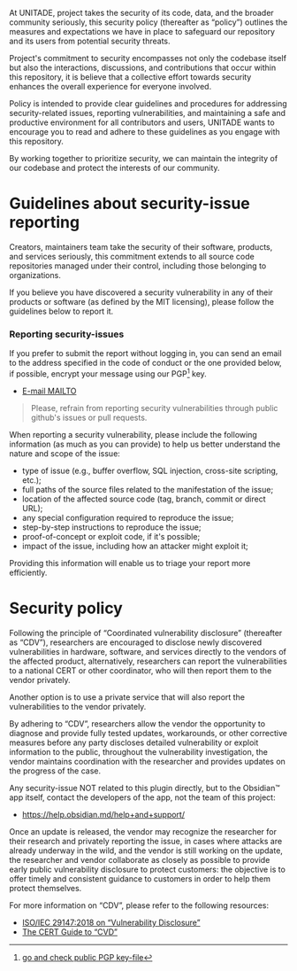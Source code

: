 At UNITADE, project takes the security of its code, data, and the broader community seriously, this security policy (thereafter as “policy”) outlines the measures and expectations we have in place to safeguard our repository and its users from potential security threats.

Project's commitment to security encompasses not only the codebase itself but also the interactions, discussions, and contributions that occur within this repository, it is believe that a collective effort towards security enhances the overall experience for everyone involved.

Policy is intended to provide clear guidelines and procedures for addressing security-related issues, reporting vulnerabilities, and maintaining a safe and productive environment for all contributors and users, UNITADE wants to encourage you to read and adhere to these guidelines as you engage with this repository.

By working together to prioritize security, we can maintain the integrity of our codebase and protect the interests of our community.

Guidelines about security-issue reporting
=========================================

Creators, maintainers team take the security of their software, products, and services seriously, this commitment extends to all source code repositories managed under their control, including those belonging to organizations.

If you believe you have discovered a security vulnerability in any of their products or software (as defined by the MIT licensing), please follow the guidelines below to report it.

### Reporting security-issues

If you prefer to submit the report without logging in, you can send an email to the address specified in the code of conduct or the one provided below, if possible, encrypt your message using our PGP[^1] key.

- <a href="mailto: io.falcion@outlook.com">E-mail MAILTO</a>

> Please, refrain from reporting security vulnerabilities through public github's issues or pull requests.

When reporting a security vulnerability, please include the following information (as much as you can provide) to help us better understand the nature and scope of the issue:

- type of issue (e.g., buffer overflow, SQL injection, cross-site scripting, etc.);
- full paths of the source files related to the manifestation of the issue;
- location of the affected source code (tag, branch, commit or direct URL);
- any special configuration required to reproduce the issue;
- step-by-step instructions to reproduce the issue;
- proof-of-concept or exploit code, if it's possible;
- impact of the issue, including how an attacker might exploit it;

Providing this information will enable us to triage your report more efficiently.

Security policy
===============

Following the principle of “Coordinated vulnerability disclosure” (thereafter as “CDV”), researchers are encouraged to disclose newly discovered vulnerabilities in hardware, software, and services directly to the vendors of the affected product, alternatively, researchers can report the vulnerabilities to a national CERT or other coordinator, who will then report them to the vendor privately. 

Another option is to use a private service that will also report the vulnerabilities to the vendor privately.

By adhering to “CDV”, researchers allow the vendor the opportunity to diagnose and provide fully tested updates, workarounds, or other corrective measures before any party discloses detailed vulnerability or exploit information to the public, throughout the vulnerability investigation, the vendor maintains coordination with the researcher and provides updates on the progress of the case.

Any security-issue NOT related to this plugin directly, but to the Obsidian™ app itself, contact the developers of the app, not the team of this project:

- https://help.obsidian.md/help+and+support/

Once an update is released, the vendor may recognize the researcher for their research and privately reporting the issue, in cases where attacks are already underway in the wild, and the vendor is still working on the update, the researcher and vendor collaborate as closely as possible to provide early public vulnerability disclosure to protect customers: the objective is to offer timely and consistent guidance to customers in order to help them protect themselves.

For more information on “CDV”, please refer to the following resources:

- [ISO/IEC 29147:2018 on “Vulnerability Disclosure”](https://www.iso.org/standard/72311.html)
- [The CERT Guide to “CVD”](https://resources.sei.cmu.edu/asset_files/SpecialReport/2017_003_001_503340.pdf)

[^1]: [go and check public PGP key-file](./keys/public.asc)
